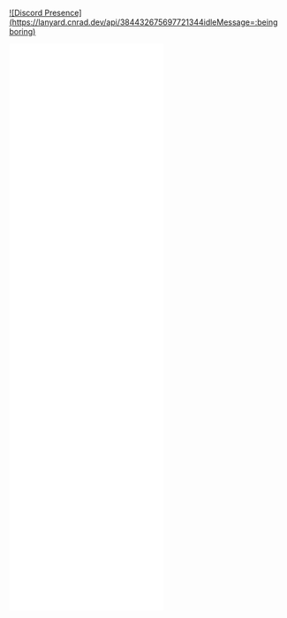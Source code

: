 [![Discord Presence](https://lanyard.cnrad.dev/api/384432675697721344idleMessage=:being boring)](https://discord.com/users/384432675697721344)

![Metrics](https://github.com/shndowbots/shndowbots/blob/main/github-metrics.svg)
